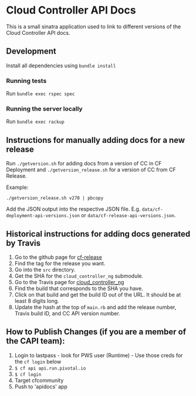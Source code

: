 Cloud Controller API Docs
========

This is a small sinatra application used to link to different versions of the Cloud Controller API docs.

Development
--------
Install all dependencies using `bundle install`

### Running tests
Run `bundle exec rspec spec`

### Running the server locally
Run `bundle exec rackup`

Instructions for manually adding docs for a new release
--------
Run `./getversion.sh` for adding docs from a version of CC in CF Deployment 
and `./getversion_release.sh` for a version of CC from CF Release.

Example:
```
./getversion_release.sh v270 | pbcopy
```

Add the JSON output into the respective JSON file. E.g. `data/cf-deployment-api-versions.json` or `data/cf-release-api-versions.json`.

Historical instructions for adding docs generated by Travis
--------
1. Go to the github page for [cf-release](https://github.com/cloudfoundry/cf-release)
2. Find the tag for the release you want.
3. Go into the `src` directory.
4. Get the SHA for the `cloud_controller_ng` submodule.
5. Go to the Travis page for [cloud\_controller\_ng](https://travis-ci.org/cloudfoundry/cloud_controller_ng/builds)
6. Find the build that corresponds to the SHA you have.
7. Click on that build and get the build ID out of the URL. It should be at least 8 digits long.
8. Update the hash at the top of `main.rb` and add the release number, Travis build ID, and CC API version number.


How to Publish Changes (if you are a member of the CAPI team):
--------
1. Login to lastpass - look for PWS user (Runtime) - Use those creds for the `cf login` below
2. `$ cf api api.run.pivotal.io`
3. `$ cf login`
4. Target cfcommunity
5. Push to 'apidocs' app
